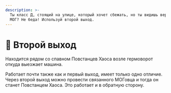 ```yaml
---
description: >-
  Ты класс Д, стоящий на улице, который хочет сбежать, но ты видишь вертолёт
  МОГ? Не беда! Используй второй выход.
---
```


# 🚪 Второй выход

Находится рядом со спавном Повстанцев Хаоса возле гермоворот откуда выезжает машина.

Работает почти также как и первый выход, имеет только одно отличие. Через второй выход можно провести связанного МОГовца и тогда он станет Повстанцем Хаоса. Это работает и в обратную сторону.

[\
](https://zona-228-ru.gitbook.io/edryon-baton/kniga-plaginov/mekhaniki-servera/revork-karmannogo-izmereniya-scp-106)
